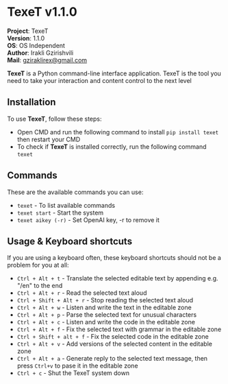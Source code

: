 # TexeT v1.1.0

**Project**: TexeT
<br>**Version**: 1.1.0
<br>**OS**: OS Independent
<br>**Author**: Irakli Gzirishvili
<br>**Mail**: gziraklirex@gmail.com

**TexeT** is a Python command-line interface application. TexeT is the tool you need to take your interaction and content control to the next level

## Installation

To use **TexeT**, follow these steps:

- Open CMD and run the following command to install `pip install texet` then restart your CMD
- To check if **TexeT** is installed correctly, run the following command `texet`

## Commands

These are the available commands you can use:

- `texet` - To list available commands
- `texet start` - Start the system
- `texet aikey (-r)` - Set OpenAI key, -r to remove it

## Usage & Keyboard shortcuts

If you are using a keyboard often, these keyboard shortcuts should not be a problem for you at all:

- `Ctrl + Alt + t` - Translate the selected editable text by appending e.g. "/en" to the end
- `Ctrl + Alt + r` - Read the selected text aloud
- `Ctrl + Shift + Alt + r` - Stop reading the selected text aloud
- `Ctrl + Alt + w` - Listen and write the text in the editable zone
- `Ctrl + Alt + p` - Parse the selected text for unusual characters
- `Ctrl + Alt + c` - Listen and write the code in the editable zone
- `Ctrl + Alt + f` - Fix the selected text with grammar in the editable zone
- `Ctrl + Shift + alt + f` - Fix the selected code in the editable zone
- `Ctrl + Alt + v` - Add versions of the selected content in the editable zone
- `Ctrl + Alt + a` - Generate reply to the selected text message, then press `Ctrl+v` to pase it in the editable zone
- `Ctrl + c` - Shut the TexeT system down